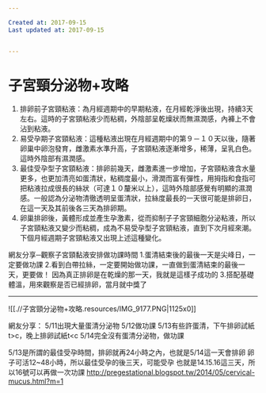 ```yaml
---

Created at: 2017-09-15
Last updated at: 2017-09-15


---
```


# 子宮頸分泌物+攻略


1. 排卵前子宮頸粘液：為月經週期中的早期粘液，在月經乾淨後出現，持續3天左右。這時的子宮頸粘液少而粘稠，外陰部呈乾燥狀而無濕潤感，內褲上不會沾到粘液。
2. 易受孕期子宮頸粘液：這種粘液出現在月經週期中的第９－１０天以後，隨著卵巢中卵泡發育，雌激素水準升高，子宮頸粘液逐漸增多，稀薄，呈乳白色。這時外陰部有濕潤感。
3. 最佳受孕型子宮頸粘液：排卵前幾天，雌激素進一步增加，子宮頸粘液含水量更多，也更加清亮如蛋清狀，粘稠度最小，滑潤而富有彈性，用拇指和食指可把粘液拉成很長的絲狀（可達１０釐米以上），這時外陰部感覺有明顯的濕潤感。一般認為分泌物清徹透明呈蛋清狀，拉絲度最長的一天很可能是排卵日，在這一天及其前後各三天為排卵期。
4. 卵巢排卵後，黃體形成並產生孕激素，從而抑制子子宮頸細胞分泌粘液，所以子宮頸粘液又變少而粘稠，成為不易受孕型子宮頸粘液，直到下次月經來潮。下個月經週期子宮頸粘液又出現上述這種變化。

網友分享─觀察子宮頸黏液安排做功課時間
1.蛋清結束後的最後一天是尖峰日，一定要做功課
2.看到白帶拉絲，一定要開始做功課，一直做到蛋清結束的最後一天，更要做！
因為真正排卵是在乾燥的那一天，我就是這樣子成功的
3.搭配基礎體溫，用來觀察是否已經排卵，當月就中獎了

* * *

![[.//子宮頸分泌物+攻略.resources/IMG_9177.PNG\|1125x0]]

網友分享：
5/11出現大量蛋清分泌物
5/12做功課
5/13有些許蛋清，下午排卵試紙t>c，晚上排卵試紙t<c
5/14完全沒有蛋清分泌物，做功課

5/13是所謂的最佳受孕時間，排卵就再24小時之內，也就是5/14這一天會排卵
卵子可活12~48小時，所以最佳受孕的後三天，可能受孕
也就是14.15.16這三天，所以16號可以再做一次功課
<http://pregestational.blogspot.tw/2014/05/cervical-mucus.html?m=1>

